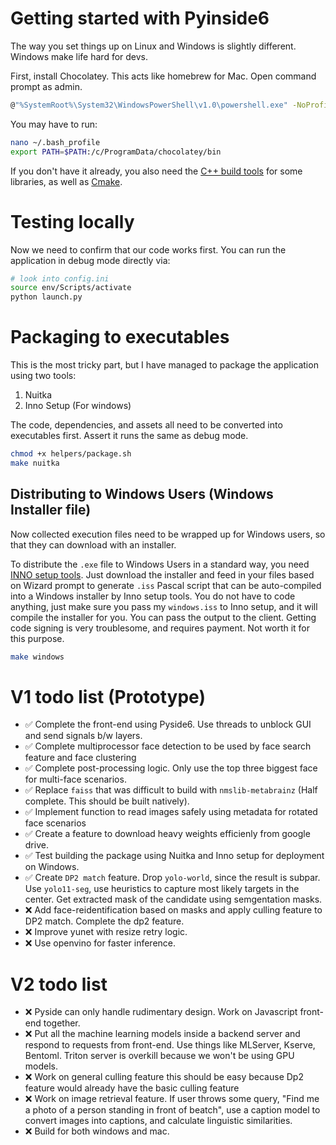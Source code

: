 # Getting started with Pyinside6

The way you set things up on Linux and Windows is slightly different. Windows make life hard for devs.

First, install Chocolatey. This acts like homebrew for Mac. Open command prompt as admin.

```bash
@"%SystemRoot%\System32\WindowsPowerShell\v1.0\powershell.exe" -NoProfile -InputFormat None -ExecutionPolicy Bypass -Command "[System.Net.ServicePointManager]::SecurityProtocol = 3072; iex ((New-Object System.Net.WebClient).DownloadString('https://community.chocolatey.org/install.ps1'))" && SET "PATH=%PATH%;%ALLUSERSPROFILE%\chocolatey\bin"
```

You may have to run:

```bash
nano ~/.bash_profile
export PATH=$PATH:/c/ProgramData/chocolatey/bin
```

If you don't have it already, you also need the [C++ build tools](https://visualstudio.microsoft.com/visual-cpp-build-tools/) for some libraries, as well as [Cmake](https://cmake.org/download/).


# Testing locally

Now we need to confirm that our code works first. You can run the application in debug mode directly via:

```bash
# look into config.ini 
source env/Scripts/activate
python launch.py
```

# Packaging to executables

This is the most tricky part, but I have managed to package the application using two tools:

1. Nuitka
2. Inno Setup (For windows)

The code, dependencies, and assets all need to be converted into executables first. Assert it runs the same as debug mode.

```bash
chmod +x helpers/package.sh
make nuitka
```

## Distributing to Windows Users (Windows Installer file)

Now collected execution files need to be wrapped up for Windows users, so that they can download with an installer.

To distribute the `.exe` file to Windows Users in a standard way, you need [INNO setup tools](https://jrsoftware.org/isdl.php). Just download the installer and feed in your files based on Wizard prompt to generate `.iss` Pascal script that can be auto-compiled into a Windows installer by Inno setup tools. You do not have to code anything, just make sure you pass my `windows.iss` to Inno setup, and it will compile the installer for you. You can pass the output to the client. Getting code signing is very troublesome, and requires payment. Not worth it for this purpose.

```bash
make windows
```

# V1 todo list (Prototype)

- ✅ Complete the front-end using Pyside6. Use threads to unblock GUI and send signals b/w layers.
- ✅ Complete multiprocessor face detection to be used by face search feature and face clustering
- ✅ Complete post-processing logic. Only use the top three biggest face for multi-face scenarios.  
- ✅ Replace `faiss` that was difficult to build with `nmslib-metabrainz` (Half complete. This should be built natively).
- ✅ Implement function to read images safely using metadata for rotated face scenarios
- ✅ Create a feature to download heavy weights efficienly from google drive.
- ✅ Test building the package using Nuitka and Inno setup for deployment on Windows. 
- ✅ Create `DP2 match` feature. Drop `yolo-world`, since the result is subpar. Use `yolo11-seg`, use heuristics to capture most likely targets in the center. Get extracted mask of the candidate using semgentation masks.  
- ❌ Add face-reidentification based on masks and apply culling feature to DP2 match. Complete the dp2 feature. 
- ❌ Improve yunet with resize retry logic. 
- ❌ Use openvino for faster inference.

# V2 todo list

- ❌ Pyside can only handle rudimentary design. Work on Javascript front-end together. 
- ❌ Put all the machine learning models inside a backend server and respond to requests from front-end. Use things like MLServer, Kserve, Bentoml. Triton server is overkill because we won't be using GPU models. 
- ❌ Work on general culling feature this should be easy because Dp2 feature would already have the basic culling feature
- ❌ Work on image retrieval feature. If user throws some query, "Find me a photo of a person standing in front of beatch", use a caption model to convert images into captions, and calculate linguistic similarities. 
- ❌ Build for both windows and mac. 

